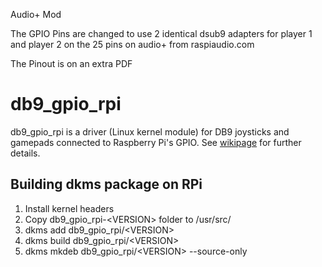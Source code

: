 Audio+ Mod

The GPIO Pins are changed to use 2 identical dsub9 adapters for player 1 and player 2 on the 25 pins on audio+ from raspiaudio.com

The Pinout is on an extra PDF



db9_gpio_rpi
==============
db9_gpio_rpi is a driver (Linux kernel module) for DB9 joysticks and gamepads connected to Raspberry Pi's GPIO. See [wikipage](https://github.com/RetroPie/RetroPie-Setup/wiki/GPIO-Modules#db9_gpio_rpi) for further details.

Building dkms package on RPi
---------------------------------------------------
1. Install kernel headers
2. Copy db9_gpio_rpi-\<VERSION> folder to /usr/src/
3. dkms add db9_gpio_rpi/\<VERSION>
4. dkms build db9_gpio_rpi/\<VERSION>
5. dkms mkdeb db9_gpio_rpi/\<VERSION> --source-only
